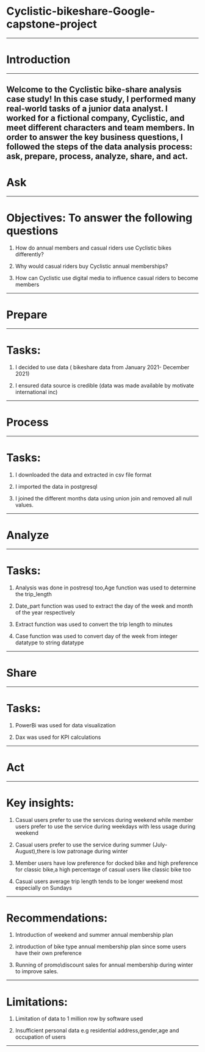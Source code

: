 # Cyclistic-bikeshare-Google-capstone-project


------
# Introduction
-----
Welcome to the Cyclistic bike-share analysis case study! In this case study, I performed many real-world tasks of a junior
data analyst. I worked for a fictional company, Cyclistic, and meet different characters and team members. In order to
answer the key business questions, I followed  the steps of the data analysis process: ask, prepare, process, analyze,
share, and act.
-------


# Ask
-----
   # Objectives: To answer the following questions
1. How do annual members and casual riders use Cyclistic bikes differently?

2. Why would casual riders buy Cyclistic annual memberships?

3. How can Cyclistic use digital media to influence casual riders to become members
-----

# Prepare
-----
   # Tasks:
 1. I decided to use data ( bikeshare data from January 2021- December 2021)
 
 2. I ensured data source is credible (data was made available by motivate international inc)
-----
 
 # Process
 ----
   # Tasks:
 1. I downloaded the data and extracted in csv file format
 
 2. I imported the data in postgresql
 
 3. I joined the different months data using union join and removed all null values.
 ------
 # Analyze
 ----
  # Tasks:
 1. Analysis was done in postresql too,Age function was used to determine the trip_length
 
 2. Date_part function was used to extract the day of the week and month of the year respectively
 
 3. Extract function was used to convert the trip length to minutes
 
 4. Case function was used to convert day of the week from integer datatype to string datatype
 ----
 # Share
 ---
  # Tasks:
  1. PowerBi was used for data visualization
  
  2. Dax was used for KPI calculations
  ----
  # Act
  ---
   # Key insights:
  1. Casual users prefer to use the services during weekend while member users prefer to use the service during weekdays with less usage during weekend
  
  2. Casual users prefer to use the service during summer (July-August),there is low patronage during winter
  
  3. Member users have low preference for docked bike and high preference for classic bike,a high percentage of casual users like classic bike too
  
  4. Casual users average trip length tends to be longer weekend most especially on Sundays
  ---
   # Recommendations:
  1. Introduction of weekend and summer annual membership plan
 
  2. introduction of bike type annual membership plan since some users have their own preference
  
  3. Running of promo\discount sales for annual membership during winter to improve sales.
  ---
   # Limitations:
   1. Limitation of data to 1 million row by software used
   
   2. Insufficient personal data e.g residential address,gender,age and occupation of users
   
   -------
   
   
   
    
